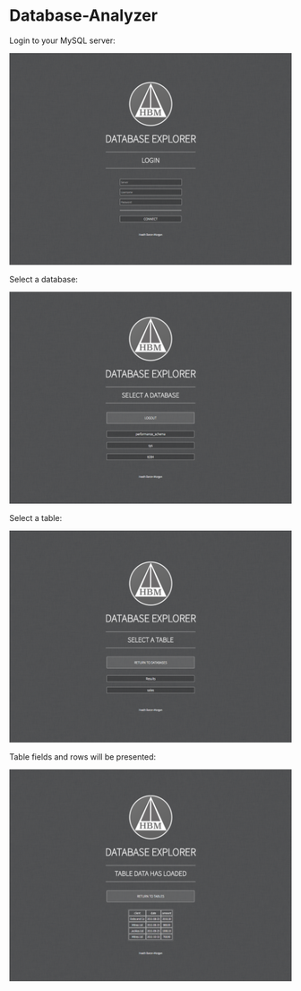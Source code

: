# Database-Analyzer

Login to your MySQL server:

![Alt text](/ScreenShots/login.png?raw=true "login")

Select a database:

![Alt text](/ScreenShots/database.png?raw=true "database")

Select a table:

![Alt text](/ScreenShots/table.png?raw=true "table")

Table fields and rows will be presented:

![Alt text](/ScreenShots/data.png?raw=true "data")
